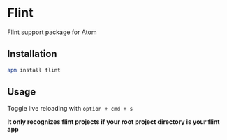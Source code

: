 # Flint

Flint support package for Atom

## Installation

```bash
apm install flint
```

## Usage

Toggle live reloading with `option + cmd + s`

**It only recognizes flint projects if your root project directory is your flint app**

